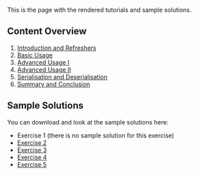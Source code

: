 This is the page with the rendered tutorials and sample solutions.

## Content Overview

  1. [Introduction and Refreshers](notebooks-rendered/1-introduction-and-refreshers)
  1. [Basic Usage](notebooks-rendered/2-basic-usage)
  1. [Advanced Usage I](notebooks-rendered/3-advanced-usage-part-I)
  1. [Advanced Usage II](notebooks-rendered/3-advanced-usage-part-II)
  1. [Serialisation and Deserialisation](notebooks-rendered/4-serialisation-and-deserialisation)
  1. [Summary and Conclusion](notebooks-rendered/5-summary-and-conclusion)

## Sample Solutions

You can download and look at the sample solutions here:

- Exercise 1 (there is no sample solution for this exercise)
- [Exercise 2](sample-solutions/basic_usage_exercise_solution.py)
- [Exercise 3](sample-solutions/open_meteo_script_v1.py)
- [Exercise 4](sample-solutions/open_meteo_script_v2.py)
- [Exercise 5](sample-solutions/open_meteo_script_v3.py)